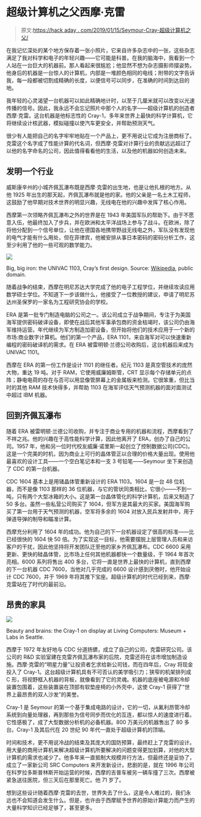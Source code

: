 # 超级计算机之父西摩·克雷

> 原文:[https://hack aday . com/2019/01/15/Seymour-Cray-超级计算机之父/](https://hackaday.com/2019/01/15/seymour-cray-father-of-the-supercomputer/)

在我记忆深处的某个地方保存着一张小照片，它来自许多杂志中的一张，这些杂志满足了我对科学和电子的年轻兴趣——它可能是科普。在我的脑海中，我看到一个人站在一台巨大的机器前。那人看起来很尴尬；他显然不想为杂志摄影师摆姿势。他身后的机器是一台惊人的计算机，内部是一堆颜色相同的电线；附带的文字告诉我，每一段都被切割成精确的长度，以便信号可以同步，在准确的时间到达目的地。

我年轻的心灵渴望一台机器可以如此精确地计时，以至于几厘米就可以改变以光速传播的信号。因此，我永远不会忘记照片中那个人的名字——超级计算机的创造者西摩·克雷。这台机器是他标志性的 Cray-1，多年来世界上最快的科学计算机，它将继续设计核武器，模拟碰撞以使汽车更安全，并帮助预测天气。

很少有人能把自己的名字牢牢地贴在一个产品上，更不用说让它成为注册商标了。克雷这个名字成了性能计算的代名词，但西摩·克雷对计算行业的贡献远远超过了以他的名字命名的公司，因此值得看看他的生活，以及他的机器如何创造未来。

## 发明一个行业

威斯康辛州的小城齐佩瓦瀑布既是西摩·克雷的出生地，也是让他扎根的地方。从他 1925 年出生的那天起，齐佩瓦瀑布就是他的家。他的父亲是一名土木工程师，这鼓励了他早期对技术世界的明显兴趣，无线电在他的兴趣中发挥了核心作用。

西摩第一次领略齐佩瓦瀑布之外的世界是在 1943 年美国军队的帮助下。由于不愿意入伍，他最终加入了步兵，并在欧洲和太平洋战场上参与了战斗。在欧洲，除了将他分配到一个信号单位，让他在德国各地携带野战无线电之外，军队没有发现他的电气才能有什么用处，但在菲律宾，他被安排从事日本密码的密码分析工作，这至少利用了他的一些可观的数学能力。

[![](../Images/2c8e01ecb480975b8739b207e24ba4b1.png)](https://hackaday.com/wp-content/uploads/2018/12/UNIVAC-1103-BRL61-0905.jpg)

Big, big iron: the UNIVAC 1103, Cray’s first design. Source: [Wikipedia](https://en.wikipedia.org/wiki/UNIVAC_1103), public domain.

随着战争的结束，西摩在明尼苏达大学完成了他的电子工程学位，并继续攻读应用数学硕士学位。不知道下一步该做什么，他接受了一位教授的建议，申请了明尼苏达州圣保罗的一家名为工程研究协会的学校。

ERA 是第一批专门制造电脑的公司之一。该公司成立于战争期间，专注于为美国海军提供密码破译设备，即使在战后其他军事承包商的资金枯竭时，该公司仍由海军维持运营。年代继续为军方制造加密设备，但开始将他们的技术应用于一个新的市场:商业数字计算机。他们的第一个产品，ERA 1101，来自海军对可以快速重新编程的密码破译机的需求。在 ERA 被雷明顿·兰德公司收购后，这台机器后来成为 UNIVAC 1101。

西摩在 ERA 的第一份工作是设计 1101 的继任者。纪元 1103 是真空管技术的庞然大物，重达 19 吨。对于 RAM，它使用威廉姆斯管，CRT 显示每个存储单元的点阵；静电电荷的存在与否可以用显像管屏幕上的金属板来检测。它很笨重，但比当时的其他 RAM 技术快得多，并帮助 1103 在海军评估天气预测机器的面对面测试中超过 IBM 机器。

## 回到齐佩瓦瀑布

随着 ERA 被雷明顿·兰德公司收购，并专注于商业专用的机器和流程，西摩看到了不祥之兆。他的兴趣在于高性能科学计算，因此他离开了 ERA，创办了自己的公司。1957 年，他和另一位时代校友威廉·诺里斯一起创立了控制数据公司(CDC)。这是一个完美的时机，因为商业上可行的晶体管正以合理的价格大量出现。使用他最喜欢的设计工具——一个空白笔记本和一支 3 号铅笔——Seymour 坐下来创造了 CDC 的第一台机器。

CDC 1604 基本上是用锗晶体管重新设计的 ERA 1103。1604 是一台 48 位机器，而不是像 1103 那样的 36 位机器，与它的管状同类相比，它很小——不到一吨，只有两个大型冰箱的大小。这是第一台晶体管化的科学计算机，后来又制造了 50 多台。虽然一些私营公司购买了 1604，但军方是其最大的买家。美国海军购买了第一台用于天气预测的机器，空军将多余的 1604 对放入民兵发射井中，用于弹道导弹的制导和瞄准计算。

西摩充分利用了 1604 年的成功。他为自己的下一台机器设定了很高的标准——比已经很快的 1604 快 50 倍。为了实现这一目标，他需要摆脱上层管理人员和来访客户的干扰，因此他坚持将开发团队迁至他的家乡齐佩瓦瀑布。CDC 6600 采用更新、更快的硅晶体管，比市场上任何其他机器都快一个数量级，于 1964 年首次亮相。6000 系列将售出 400 多台，它将一直是世界上最快的计算机，直到西摩的下一台机器 CDC 7600，当他对几乎完成的 6600 设计感到厌倦时，他开始设计 CDC 7600，并于 1969 年将其推下宝座。超级计算机的时代已经到来，西摩·克雷站在了时代的最前沿。

## 昂贵的家具

[![](../Images/e3f1289aadea17867e30a7d85a3327b2.png)](https://hackaday.com/wp-content/uploads/2018/12/IMG_20180210_154015289.jpg)

Beauty and brains: the Cray-1 on display at Living Computers: Museum + Labs in Seattle.

西摩于 1972 年友好地与 CDC 分道扬镳，成立了自己的公司，克雷研究公司。该公司的 R&D 实验室建在克雷齐佩瓦瀑布家的后院，克雷还将在该市增加制造设施。西摩·克雷的“明星力量”让投资者乞求给新公司钱，而在四年后，Cray 将现金投入了 Cray-1。这台超级计算机具有不可否认的美学吸引力；狭窄的机架排列成 C 形，将视野框入机器的背板，就像看到了它的灵魂。机器的底座被电源和冷却装置包围着，这些装置装在顶部有软垫座椅的小外壳中，这使 Cray-1 获得了“世界上最昂贵的双人沙发”的美誉。

Cray-1 是 Seymour 的第一个基于集成电路的设计，它的一切，从氟利昂管冷却系统到向量处理器，再到那些为信号同步而优化的互连，都以惊人的速度进行着。它性感极了，成了大型数据分析机的必备机器。800 万美元的机器售出了 80 多台。Cray-1 及其后代在 20 世纪 90 年代一直处于超级计算机的顶端。

时间和技术，更不用说冷战的结束及其庞大的国防预算，最终赶上了克雷的设计。用大量的商用计算机来解决超级计算机所要解决的问题变得更加划算，对他的大型计算机的需求也减少了。他多年来一直抵制大规模并行方法，但最终还是妥协了，成立了一家新公司 SRC Computers 来开发新设计。悲剧的是，就在 1996 年公司在科罗拉多斯普林斯开始运营的时候，西摩的吉普车被另一辆车撞了三次。西摩被紧急送往医院，但三天后在那里死亡。他 71 岁了。

想到这些设计随着西摩·克雷的去世，世界失去了什么，这是令人难过的，我们永远也不会知道会发生什么。但是，也许由于西摩赋予世界的原始计算能力而产生的大量科学知识已经足够了，甚至更多。